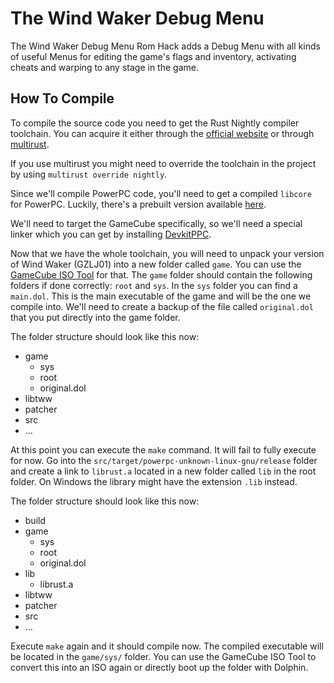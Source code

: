 # The Wind Waker Debug Menu

The Wind Waker Debug Menu Rom Hack adds a Debug Menu with all kinds of useful Menus for editing the game's flags and inventory, activating cheats and warping to any stage in the game.

## How To Compile

To compile the source code you need to get the Rust Nightly compiler toolchain.
You can acquire it either through the [official website](https://www.rust-lang.org/downloads.html) or through [multirust](https://github.com/brson/multirust).

If you use multirust you might need to override the toolchain in the project by using ```multirust override nightly```.

Since we'll compile PowerPC code, you'll need to get a compiled ```libcore``` for PowerPC.
Luckily, there's a prebuilt version available [here](http://static.rust-lang.org/dist/rust-std-nightly-powerpc-unknown-linux-gnu.tar.gz).

We'll need to target the GameCube specifically, so we'll need a special linker which you can get by installing [DevkitPPC](http://devkitpro.org/wiki/Getting_Started/devkitPPC).

Now that we have the whole toolchain, you will need to unpack your version of Wind Waker (GZLJ01) into a new folder called ```game```. 
You can use the [GameCube ISO Tool](http://www.wiibackupmanager.co.uk/gcit.html) for that. 
The ```game``` folder should contain the following folders if done correctly: ```root``` and ```sys```.
In the ```sys``` folder you can find a ```main.dol```.
This is the main executable of the game and will be the one we compile into.
We'll need to create a backup of the file called ```original.dol``` that you put directly into the game folder.

The folder structure should look like this now:

 - game
   - sys
   - root
   - original.dol
 - libtww
 - patcher
 - src
 - ...
 
At this point you can execute the ```make``` command. 
It will fail to fully execute for now.
Go into the ```src/target/powerpc-unknown-linux-gnu/release``` folder and create a link to ```librust.a``` located in a new folder called ```lib``` in the root folder.
On Windows the library might have the extension ```.lib``` instead.

The folder structure should look like this now:

 - build
 - game
   - sys
   - root
   - original.dol
 - lib
   - librust.a
 - libtww
 - patcher
 - src
 - ...
 
Execute ```make``` again and it should compile now.
The compiled executable will be located in the ```game/sys/``` folder.
You can use the GameCube ISO Tool to convert this into an ISO again or directly boot up the folder with Dolphin.
